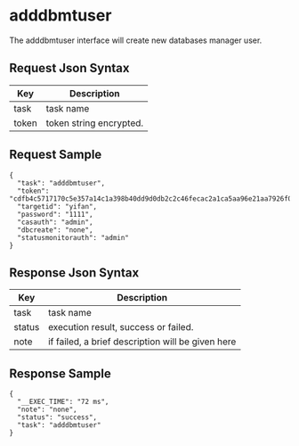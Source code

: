 # adddbmtuser

The adddbmtuser interface will create new databases manager user.

## Request Json Syntax

| **Key** | **Description** |
| --- | --- |
| task | task name |
| token | token string encrypted. |

## Request Sample

```
{
  "task": "adddbmtuser",
  "token": "cdfb4c5717170c5e357a14c1a398b40dd9d0db2c2c46fecac2a1ca5aa96e21aa7926f07dd201b6aa",
  "targetid": "yifan",
  "password": "1111",
  "casauth": "admin",
  "dbcreate": "none",
  "statusmonitorauth": "admin"
}
```

## Response Json Syntax

| **Key** | **Description** |
| --- | --- |
| task | task name |
| status | execution result, success or failed. |
| note | if failed, a brief description will be given here |


## Response Sample

```
{
  "__EXEC_TIME": "72 ms",
  "note": "none",
  "status": "success",
  "task": "adddbmtuser"
}
```
